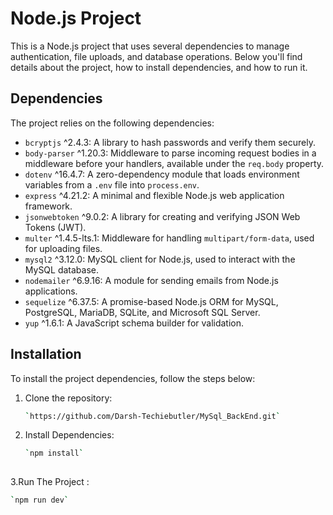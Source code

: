 # Node.js Project

This is a Node.js project that uses several dependencies to manage authentication, file uploads, and database operations. Below you'll find details about the project, how to install dependencies, and how to run it.

## Dependencies

The project relies on the following dependencies:

- `bcryptjs` ^2.4.3: A library to hash passwords and verify them securely.
- `body-parser` ^1.20.3: Middleware to parse incoming request bodies in a middleware before your handlers, available under the `req.body` property.
- `dotenv` ^16.4.7: A zero-dependency module that loads environment variables from a `.env` file into `process.env`.
- `express` ^4.21.2: A minimal and flexible Node.js web application framework.
- `jsonwebtoken` ^9.0.2: A library for creating and verifying JSON Web Tokens (JWT).
- `multer` ^1.4.5-lts.1: Middleware for handling `multipart/form-data`, used for uploading files.
- `mysql2` ^3.12.0: MySQL client for Node.js, used to interact with the MySQL database.
- `nodemailer` ^6.9.16: A module for sending emails from Node.js applications.
- `sequelize` ^6.37.5: A promise-based Node.js ORM for MySQL, PostgreSQL, MariaDB, SQLite, and Microsoft SQL Server.
- `yup` ^1.6.1: A JavaScript schema builder for validation.

## Installation

To install the project dependencies, follow the steps below:

1. Clone the repository:
   ```bash
   `https://github.com/Darsh-Techiebutler/MySql_BackEnd.git`

3. Install Dependencies:
   ```bash
   `npm install`
  
3.Run The Project :
   ```bash
  `npm run dev`
